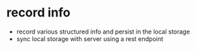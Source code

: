 # record info

- record various structured info and persist in the local storage
- sync local storage with server using a rest endpoint


